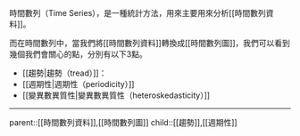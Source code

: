 時間數列（Time Series），是一種統計方法，用來主要用來分析[[時間數列資料]]。

而在時間數列中，當我們將[[時間數列資料]]轉換成[[時間數列圖]]，我們可以看到幾個我們會關心的點，分別有以下3點。
- [[趨勢|趨勢（tread）]]：
- [[週期性|週期性（periodicity）]]
- [[變異數異質性|變異數異質性（heteroskedasticity）]]
- - -
parent::[[時間數列資料]],[[時間數列圖]]
child::[[趨勢]],[[週期性]]